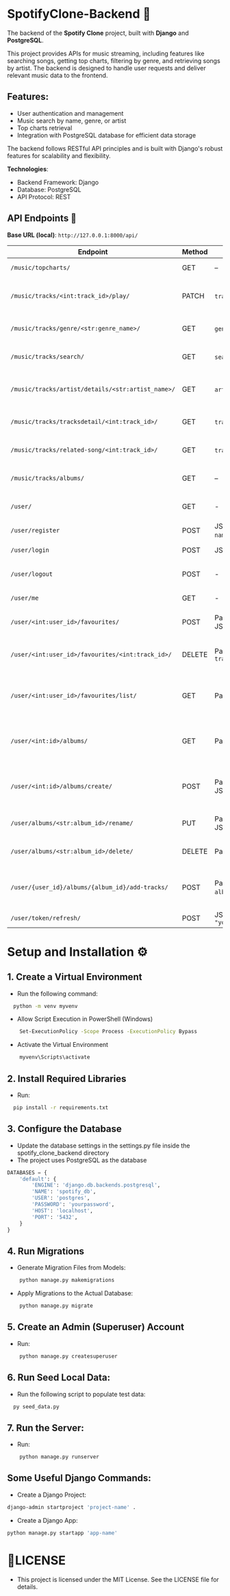 # SpotifyClone-Backend 🎵

The backend of the **Spotify Clone** project, built with **Django** and **PostgreSQL**.

This project provides APIs for music streaming, including features like searching songs, getting top charts, filtering by genre, and retrieving songs by artist. The backend is designed to handle user requests and deliver relevant music data to the frontend.

## Features:

- User authentication and management
- Music search by name, genre, or artist
- Top charts retrieval
- Integration with PostgreSQL database for efficient data storage

The backend follows RESTful API principles and is built with Django's robust features for scalability and flexibility.

**Technologies**:

- Backend Framework: Django
- Database: PostgreSQL
- API Protocol: REST

## API Endpoints 📌

**Base URL (local)**: `http://127.0.0.1:8000/api/`

| Endpoint                                          | Method | Params                                                     | Description                                                                                                               |
| ------------------------------------------------- | ------ | ---------------------------------------------------------- | ------------------------------------------------------------------------------------------------------------------------- |
| `/music/topcharts/`                               | GET    | –                                                          | Get top chart songs. Returns a list of tracks in top charts.                                                              |
| `/music/tracks/<int:track_id>/play/`              | PATCH  | `track_id` in URL path                                     | Update track views. Example: `/tracks/9/play`. Increment the view count of a track by ID                                  |
| `/music/tracks/genre/<str:genre_name>/`           | GET    | `genre_name` in URL path                                   | Get songs by genre. Example: `/genre/pop/`. Returns matching tracks.                                                      |
| `/music/tracks/search/`                           | GET    | `search_name` in query string                              | Search songs by name. Example: `?search_name=love`. Returns matching tracks.                                              |
| `/music/tracks/artist/details/<str:artist_name>/` | GET    | `artist_name` in URL path                                  | Get songs by artist. Example: `/artist/eminem/`. Returns artist details and a list of their top tracks and albums.        |
| `/music/tracks/tracksdetail/<int:track_id>/`      | GET    | `track_id` in URL path                                     | Get full details of a specific song by ID. Example: `/tracksdetail/8/`.                                                   |
| `/music/tracks/related-song/<int:track_id>/`      | GET    | `track_id` in URL path                                     | Get a list of songs related to a specific track. Example: `/related-song/8/`.                                             |
| `/music/tracks/albums/`                           | GET    | –                                                          | Get a list of all albums including artist info, image, and tracks.                                                        |
| `/user/`                                          | GET    | -                                                          | Get the list of users with detailed information. Return the user list.                                                    |
| `/user/register`                                  | POST   | JSON: `username`, `email`, `name`, `password`, `password2` | Validate information and create user.                                                                                     |
| `/user/login`                                     | POST   | JSON: `username`, `password`                               | Validate information and login. Create a session.                                                                         |
| `/user/logout`                                    | POST   | -                                                          | Validate information and logout. Delete current session.                                                                  |
| `/user/me`                                        | GET    | -                                                          | Personal information page. Return the user.                                                                               |
| `/user/<int:user_id>/favourites/`                 | POST   | Path params: `user_id`, JSON: `track_id`                   | Add a track to the user's favourites list. Example: `/user/3/favourites/`.                                                |
| `/user/<int:user_id>/favourites/<int:track_id>/`  | DELETE | Path params: `user_id`, `track_id`                         | Remove a track from the user's favourites list. Example: `/user/3/favourites/1/` .                                        |
| `/user/<int:user_id>/favourites/list/`            | GET    | Path params: `user_id`                                     | Get all favourite tracks of a user. Returns full track info including artist album. Example: `/user/3/favourites/list/`.  |
| `/user/<int:id>/albums/`                          | GET    | Path params: `user_id`                                     | Get all custom albums created by the user. Returns album name, ID, artist, image, and tracks. Example: `/user/3/albums/`. |
| `/user/<int:id>/albums/create/`                   | POST   | Path params: `user_id`, JSON: `name`                       | Create a new custom album. The album_id is auto-generated (e.g., album5). Example: `/user/3/albums/create/`.              |
| `/user/albums/<str:album_id>/rename/`             | PUT    | Path params: `album_id`, JSON: `name`                      | Rename a custom album. Example: `/user/albums/album2/rename/`.                                                            |
| `/user/albums/<str:album_id>/delete/`             | DELETE | Path params: `album_id`                                    | Delete a custom album created by the user. Example: `/user/albums/album2/delete/`.                                        |
| `/user/{user_id}/albums/{album_id}/add-tracks/`   | POST   | Path params: `user_id`, `album_id`. JSON: `track_ids`      | Add tracks to a custom album. Example: `/user/3/albums/album1/add-tracks/`, `{"track_ids": [1, 2, 3]}`.                   |
| `/user/token/refresh/`                            | POST   | JSON: `"refresh": "your_refresh_token_here"`               | Refresh a token.                                                                                                          |

# Setup and Installation ⚙️

## 1. Create a Virtual Environment

- Run the following command:

```bash
  python -m venv myvenv
```

- Allow Script Execution in PowerShell (Windows)

```bash
    Set-ExecutionPolicy -Scope Process -ExecutionPolicy Bypass
```

- Activate the Virtual Environment

```bash
    myvenv\Scripts\activate
```

## 2. Install Required Libraries

- Run:

```bash
  pip install -r requirements.txt
```

## 3. Configure the Database

- Update the database settings in the settings.py file inside the spotify_clone_backend directory
- The project uses PostgreSQL as the database

```python
DATABASES = {
    'default': {
        'ENGINE': 'django.db.backends.postgresql',
        'NAME': 'spotify_db',
        'USER': 'postgres',
        'PASSWORD': 'yourpassword',
        'HOST': 'localhost',
        'PORT': '5432',
    }
}
```

## 4. Run Migrations

- Generate Migration Files from Models:

```bash
    python manage.py makemigrations
```

- Apply Migrations to the Actual Database:

```bash
    python manage.py migrate
```

## 5. Create an Admin (Superuser) Account

- Run:

```bash
    python manage.py createsuperuser
```

## 6. Run Seed Local Data:

- Run the following script to populate test data:

```bash
  py seed_data.py
```

## 7. Run the Server:

- Run:

```bash
    python manage.py runserver
```

## Some Useful Django Commands:

- Create a Django Project:

```bash
django-admin startproject 'project-name' .
```

- Create a Django App:

```bash
python manage.py startapp 'app-name'
```

# 📄LICENSE

- This project is licensed under the MIT License. See the LICENSE file for details.
